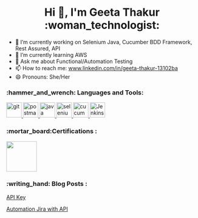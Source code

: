 

<h1 align="center">Hi 👋, I'm Geeta Thakur :woman_technologist: </h1>




- 🔭 I’m currently working on Selenium Java, Cucumber BDD Framework, Rest Assured, API
- 🌱 I’m currently learning AWS
- 💬 Ask me about Functional/Automation Testing
- 📫 How to reach me: www.linkedin.com/in/geeta-thakur-13102ba
- 😄 Pronouns: She/Her


<h3 align="left">:hammer_and_wrench: Languages and Tools:</h3>
<p align="left"> 
  <a href="https://git-scm.com/" target="_blank" rel="noreferrer"> <img src="https://www.vectorlogo.zone/logos/git-scm/git-scm-icon.svg" alt="git" width="40" height="40"/> </a>   
  <a href="https://postman.com" target="_blank" rel="noreferrer"> <img src="https://www.vectorlogo.zone/logos/getpostman/getpostman-icon.svg" alt="postman" width="40" height="40"/> </a> 
  <a href="https://www.java.com/en/" target="_blank" rel="noreferrer"> <img src="https://cdn.jsdelivr.net/gh/devicons/devicon@latest/icons/java/java-original-wordmark.svg" alt="java" width="40" height="40"/> </a> 
  <a href="https://www.selenium.dev" target="_blank" rel="noreferrer"> <img src="https://raw.githubusercontent.com/detain/svg-logos/780f25886640cef088af994181646db2f6b1a3f8/svg/selenium-logo.svg" alt="selenium" width="40" height="40"/> </a> 
  <a href="https://cucumber.io/" target="_blank" rel="noreferrer"> <img src="https://cdn.jsdelivr.net/gh/devicons/devicon@latest/icons/cucumber/cucumber-plain.svg" alt="cucumber" width="40" height="40"/> </a>
  <a href="https://www.jenkins.io/" target="_blank" rel="noreferrer"> <img src="https://cdn.jsdelivr.net/gh/devicons/devicon@latest/icons/jenkins/jenkins-original.svg" alt="Jenkins" width="40" height="40"/> </a>
  <h3 align="left">:mortar_board:Certifications :</h3>
  <img src="https://github.com/geeta2008/geeta2008/assets/102253992/5b8d1466-092d-4356-b505-dc756085940b" width="80" height="80"/>
  <h3 align="left">:writing_hand: Blog Posts :</h3>

[API Key](https://medium.com/@geeta.thakur2008/api-key-b33ebfe1dc49)

[Automation Jira with API](https://medium.com/@geeta.thakur2008/automation-jira-with-api-65c726fb613)


 

  
 
